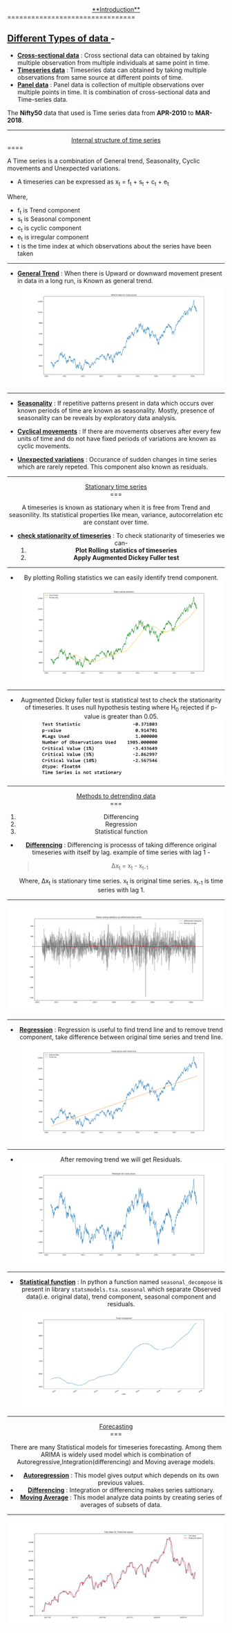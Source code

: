 <center><u>**Introduction**</u></center>
================================

##  <u>Different Types of data </u>-

+ <u>**Cross-sectional data**</u> : Cross sectional data can obtained by taking multiple observation from multiple individuals at same point in time.
+ <u>**Timeseries data**</u> : Timeseries data can obtained by taking multiple observations from same source at different points of time.
+ <u>**Panel data**</u> : Panel data is collection of multiple observations over multiple points in time. It is combination of cross-sectional data and Time-series data. 

The **Nifty50** data that used is Time series data from **APR-2010** to **MAR-2018**.


---


<center><u>Internal structure of time series</u></center>
====

A Time series is a combination of General trend, Seasonality, Cyclic movements and Unexpected variations.

+ A timeseries can be expressed as x<sub>t</sub> = f<sub>t</sub> + s<sub>t</sub> + c<sub>t</sub> + e<sub>t</sub>

Where,

+  f<sub>t</sub> is Trend component 
+  s<sub>t</sub> is Seasonal component
+  c<sub>t</sub> is cyclic component
+  e<sub>t</sub> is irregular component
+  t is the time index at which observations about the series have been taken

---

+ <u>**General Trend**</u> : When there is Upward or downward movement present in data in a long run, is Known as general trend.
![Close prices](closeprices.png)
---
+ <u>**Seasonality**</u> : If repetitive patterns present in data which occurs over known periods of time are known as seasonality. Mostly, presence of seasonality can be reveals by exploratory data analysis.


+ <u>**Cyclical movements**</u> : If there are movements observes after every few units of time and do not have fixed periods of variations are known as cyclic movements.


+ <u>**Unexpected variations**</u> : Occurance of sudden changes in time series which are rarely repeted. This component also known as residuals.


---


<center><u>Stationary time series</u><center>
===

A timeseries is known as stationary when it is free from Trend and seasonility. Its statistical properties like mean, variance, autocorrelation etc are constant over time.
+ <u>**check stationarity of timeseries**</u> : To check stationarity of timeseries we can-
    1. **Plot Rolling statistics of timeseries**
    2. **Apply Augmented Dickey Fuller test**
---
+ By plotting Rolling statistics we can easily identify trend component.
![Yearly](Yearly.png)
---
+ Augmented Dickey fuller test is statistical test to check the stationarity of timeseries. It uses null hypothesis testing where H<sub>0</sub> rejected if p-value is greater than 0.05.
![ADFULLER test](adftst1.png)
---
<center><u>Methods to detrending data</center></u>
===

1. Differencing
2. Regression
3. Statistical function

+ **<u>Differencing</u>** : Differencing is processs of taking difference original timeseries with itself by lag.
	example of time series with lag 1 -
	> &Delta;x<sub>t</sub> = x<sub>t</sub> - x<sub>t-1</sub>

	Where, &Delta;x<sub>t</sub> is stationary time series.
	x<sub>t</sub> is original time series.
	x<sub>t-1</sub> is time series with lag 1.
---
![Yearly rolling statistics on diffrenced time series](yearlydifferenced.png)

---

+ **<u>Regression</u>** : Regression is useful to find trend line and to remove trend component, take difference between original time series and trend line.
![Close prices with trend line](ctrend.png)
---
+  After removing trend we will get Residuals.
![Residauls for close prices](Residuals.png)

---

+  **<u>Statistical function</u>** : In python a function named `seasonal_decompose` is present in library `statsmodels.tsa.seasonal` which separate Observed data(i.e. original data), trend component, seasonal component and residuals. 
![Trend Component](trendcompo.png)
---
<center><u>Forecasting</u></center>
===

There are many Statistical models for timeseries forecasting. Among them ARIMA is widely used model which is combination of Autoregressive,Integration(differencing) and Moving average models.

+ **<u>Autoregression</u>** : This model gives output which depends on its own previous values.
+ **<u>Differencing</u>** : Integration or differencing makes series sattionary.
+ **<u>Moving Average</u>** : This model analyze data points by creating series of averages of subsets of data.
---
![Forecasted](Forecasted.png)
